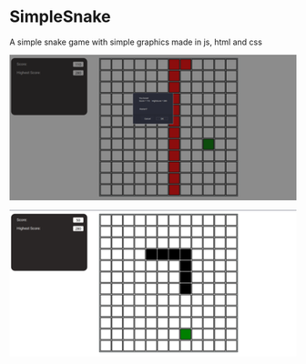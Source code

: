# SimpleSnake
A simple snake game with simple graphics made in js, html and css

![Alt text](./game_pics/Screenshot_20210426_113409.png?raw=true "gameplay")

![Alt text](./game_pics/Screenshot_20210426_113435.png?raw=true "Game Over")
